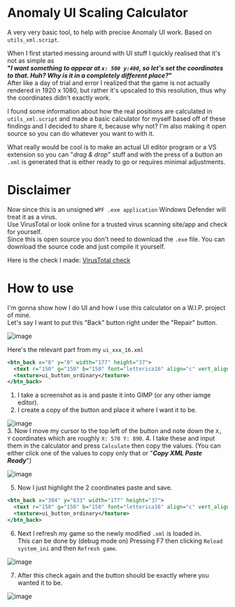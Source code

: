 # Anomaly UI Scaling Calculator
A very very basic tool, to help with precise Anomaly UI work. Based on `utils_xml.script`.

When I first started messing around with UI stuff I quickly realised that it's not as simple as  
**"_I want something to appear at `x: 500 y:400`, so let's set the coordinates to that. Huh? Why is it in a completely different place?_"**  
After like a day of trial and error I realized that the game is not actually rendered in 1920 x 1080, but rather it's upscaled to this resolution, thus why the coordinates didn't exactly work.

I found some information about how the real positions are calculated in `utils_xml.script` and made a basic calculator for myself based off of these findings and I decided to share it, because why not?
I'm also making it open source so you can do whatever you want to with it.  

What really would be cool is to make an actual UI editor program or a VS extension so you can "_drag & drop_" stuff and with the press of a button an `.xml` is generated that is either ready to go or requires minimal adjustments.

# Disclaimer
Now since this is an unsigned `WPF .exe application` Windows Defender will treat it as a virus.  
Use VirusTotal or look online for a trusted virus scanning site/app and check for yourself.  
Since this is open source you don't need to download the `.exe` file. You can download the source code and just compile it yourself.  

Here is the check I made: [VirusTotal check](https://www.virustotal.com/gui/file/7211c7f3b88a211906fd7d2ea36178e4ae1b903145916d2c4ed3849edea6d8bd?nocache=1)

# How to use
I'm gonna show how I do UI and how I use this calculator on a W.I.P. project of mine.  
Let's say I want to put this "Back" button right under the "Repair" button.  
  
![image](https://github.com/user-attachments/assets/64d50079-836c-45f8-8b8b-bbcdd823d6c5)  
  
Here's the relevant part from my `ui_xxx_16.xml `  
```xml
<btn_back x="0" y="0" width="177" height="37">
  <text r="150" g="150" b="150" font="letterica16" align="c" vert_align="c">ui_mm_back</text>
  <texture>ui_button_ordinary</texture>
</btn_back>
```
  
1. I take a screenshot as is and paste it into GIMP (or any other iamge editor).
2. I create a copy of the button and place it where I want it to be.
   
![image](https://github.com/user-attachments/assets/adbf2835-cf0d-4faa-8e80-5ef3dae4b643)  
3. Now I move my cursor to the top left of the button and note down the `X, Y` coordinates which are roughly `X: 570 Y: 890`.
4. I take these and input them in the calculator and press `Calculate` then copy the values. (You can either click one of the values to copy only that or "**_Copy XML Paste Ready_**")
   
![image](https://github.com/user-attachments/assets/3ac1b5a6-2cb6-4867-b9e0-f90fae261a47)

5. Now I just highlight the 2 coordinates paste and save.  
```xml
<btn_back x="304" y="633" width="177" height="37">
  <text r="150" g="150" b="150" font="letterica16" align="c" vert_align="c">ui_mm_back</text>
  <texture>ui_button_ordinary</texture>
</btn_back>
```  
6. Next I refresh my game so the newly modified `.xml` is loaded in.    
This can be done by (debug mode on) Pressing F7 then clicking `Reload system_ini` and then `Refresh game`.
  
![image](https://github.com/user-attachments/assets/959bf746-c0fe-422e-b5d8-e04154b8aef5)

7. After this check again and the button should be exactly where you wanted it to be.

![image](https://github.com/user-attachments/assets/04046c32-e0bb-44cd-a1a3-7c304764f656)
